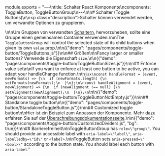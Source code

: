module.exports = "---\ntitle: Schalter React Komponente\ncomponents: ToggleButton, ToggleButtonGroup\n---\n\n# Schalter (Toggle Buttons)\n\n<p class=\"description\">Schalter können verwendet werden, um verwandte Optionen zu gruppieren.</p>\n\nUm Gruppen von verwandten [Schaltern](https://material.io/design/components/buttons.html#toggle-button), hervorzuheben, sollte eine Gruppe einen gemeinsamen Container verwenden.\n\nThe `ToggleButtonGroup` will control the selected state of its child buttons when given its own `value` prop.\n\n{{\"demo\": \"pages/components/toggle-button/ToggleButtons.js\"}}\n\n## Größen\n\nFancy larger or smaller buttons? Verwende die Eigenschaft `size`.\n\n{{\"demo\": \"pages/components/toggle-button/ToggleButtonSizes.js\"}}\n\n## Enforce value set\n\nIf you want to enforce at least one button to be active, you can adapt your handleChange function.\n\n```jsx\nconst handleFormat = (event, newFormats) => {\n  if (newFormats.length) {\n    setFormats(newFormats);\n  }\n};\n\nconst handleAlignment = (event, newAlignment) => {\n  if (newAlignment !== null) {\n    setAlignment(newAlignment);\n  }\n};\n```\n\n{{\"demo\": \"pages/components/toggle-button/ToggleButtonNotEmpty.js\"}}\n\n## Standalone toggle button\n\n{{\"demo\": \"pages/components/toggle-button/StandaloneToggleButton.js\"}}\n\n## Customized toggle button\n\nHier ist ein Beispiel zum Anpassen der Komponente. Mehr dazu erfahren Sie auf der [Überschreibungsdokumentationsseite](/customization/components/).\n\n{{\"demo\": \"pages/components/toggle-button/CustomizedDividers.js\", \"bg\": true}}\n\n## Barrierefreiheit\n\nToggleButtonGroup has `role=\"group\"`. You should provide an accessible label with `aria-label=\"label\"`, `aria-labelledby=\"id\"` or `<label>`.\n\nToggleButton sets `aria-pressed=\"<bool>\"` according to the button state. You should label each button with `aria-label`."